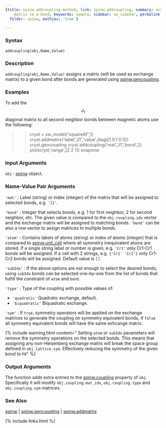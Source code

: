 ```yaml
---
{title: spinw.addcoupling method, link: spinw.addcoupling, summary: assigns an exchange
    matrix to a bond, keywords: sample, sidebar: sw_sidebar, permalink: spinw_addcoupling.html,
  folder: spinw, mathjax: 'true'}

---
```

  
### Syntax
  
`addcoupling(obj,Name,Value)`
  
### Description
  
`addcoupling(obj,Name,Value)` assigns a matrix (will be used as exchange
matrix) to a given bond after bonds are generated using
[spinw.gencoupling](spinw_gencoupling.html).
  
### Examples
  
To add the $$J_1$$ diagonal matrix to all second neighbor bonds
between magnetic atoms use the following:
 
>>cryst = sw_model('squareAF',1)
>>cryst.addmatrix('label','J1','value',diag([1 0.1 0.1]))
>>cryst.gencoupling
>>cryst.addcoupling('mat','J1','bond',2)
>>plot(cryst,'range',[2 2 1])
>>snapnow
  
### Input Arguments
  
`obj`
: [spinw](spinw.html) object.
  
### Name-Value Pair Arguments
  
`'mat'`
: Label (string) or index (integer) of the matrix that will be assigned to
  selected bonds, e.g. `'J1'`.
  
`'bond'`
: Integer that selects bonds, e.g. 1 for first neighbor, 2 for second
  neighbor, etc. The given value is compared to the `obj.coupling.idx`
  vector and the exchange matrix will be assigned to matching bonds.
  `'bond'` can be also a row vector to assign matrices to multiple bonds.
  
`'atom'`
: Contains labels of atoms (string) or index of atoms (integer) that is
  compared to [spinw.unit_cell](spinw_unit_cell.html) where all symmetry inequivalent atoms are
  stored. If a single string label or number is given, e.g. `'Cr1'` only
  Cr1-Cr1 bonds will be assigned. If a cell with 2 strings, e.g. `{'Cr1'
  'Cr2'}` only Cr1-Cr2 bonds will be assigned. Default value is `[]`.
  
`'subIdx'`
: If the above options are not enough to select the desired
  bonds, using `subIdx` bonds can be selected one-by-one from
  the list of bonds that fulfill the constraint of `atom` and `bond`.
  
`'type'`
: Type of the coupling with possible values of:
  * `'quadratic'`     Quadratic exchange, default.
  * `'biquadratic'`   Biquadratic exchange.
  
`'sym'`
: If `true`, symmetry operators will be applied on the exchange
  matrices to generate the coupling on symmetry equivalent
  bonds, if `false` all symmetry equivalent bonds will have the
  same exhcange matrix.
  
{% include warning.html content=" Setting `atom` or `subIdx` parameters will remove the symmetry
operations on the selected bonds. This means that assigning any
non-Heisenberg exchange matrix will break the space group defined in
`obj.lattice.sym`. Effectively reducing the symmetry of the given bond to
`P0`" %}
 
### Output Arguments
  
The function adds extra entries to the [spinw.coupling](spinw_coupling.html) property of
`obj`. Specifically it will modify `obj.coupling.mat_idx`,
`obj.coupling.type` and `obj.coupling.sym` matrices.
  
### See Also
  
[spinw](spinw.html) \| [spinw.gencoupling](spinw_gencoupling.html) \| [spinw.addmatrix](spinw_addmatrix.html)

{% include links.html %}
